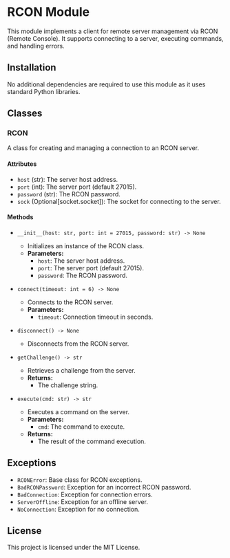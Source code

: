 # RCON Module

This module implements a client for remote server management via RCON (Remote Console). It supports connecting to a server, executing commands, and handling errors.

## Installation

No additional dependencies are required to use this module as it uses standard Python libraries.

## Classes

### RCON

A class for creating and managing a connection to an RCON server.

#### Attributes

- `host` (str): The server host address.
- `port` (int): The server port (default 27015).
- `password` (str): The RCON password.
- `sock` (Optional[socket.socket]): The socket for connecting to the server.

#### Methods

- `__init__(host: str, port: int = 27015, password: str) -> None`
  - Initializes an instance of the RCON class.
  - **Parameters:**
    - `host`: The server host address.
    - `port`: The server port (default 27015).
    - `password`: The RCON password.

- `connect(timeout: int = 6) -> None`
  - Connects to the RCON server.
  - **Parameters:**
    - `timeout`: Connection timeout in seconds.

- `disconnect() -> None`
  - Disconnects from the RCON server.

- `getChallenge() -> str`
  - Retrieves a challenge from the server.
  - **Returns:**
    - The challenge string.

- `execute(cmd: str) -> str`
  - Executes a command on the server.
  - **Parameters:**
    - `cmd`: The command to execute.
  - **Returns:**
    - The result of the command execution.

## Exceptions

- `RCONError`: Base class for RCON exceptions.
- `BadRCONPassword`: Exception for an incorrect RCON password.
- `BadConnection`: Exception for connection errors.
- `ServerOffline`: Exception for an offline server.
- `NoConnection`: Exception for no connection.

## License

This project is licensed under the MIT License.
